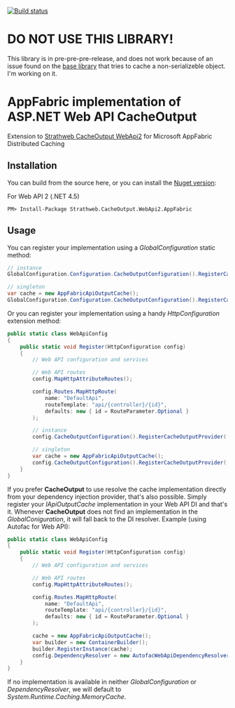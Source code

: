 [![Build status](https://ci.appveyor.com/api/projects/status/r526dq5gpud5tb6y?svg=true)](https://ci.appveyor.com/project/micdenny/strathweb-cacheoutput-webapi2-appfabric)

# DO NOT USE THIS LIBRARY!

This library is in pre-pre-pre-release, and does not work because of an issue found on the [base library](https://github.com/filipw/AspNetWebApi-OutputCache) that tries to cache a non-serializeble object. I'm working on it.

# AppFabric implementation of ASP.NET Web API CacheOutput

Extension to [Strathweb CacheOutput WebApi2](https://github.com/filipw/AspNetWebApi-OutputCache) for Microsoft AppFabric Distributed Caching

Installation
--------------------
You can build from the source here, or you can install the [Nuget version](https://www.nuget.org/packages/Strathweb.CacheOutput.WebApi2.AppFabric/):

For Web API 2 (.NET 4.5)
    
    PM> Install-Package Strathweb.CacheOutput.WebApi2.AppFabric
    
Usage
--------------------

You can register your implementation using a *GlobalConfiguration* static method:

```csharp
// instance
GlobalConfiguration.Configuration.CacheOutputConfiguration().RegisterCacheOutputProvider(() => new AppFabricApiOutputCache());

// singleton
var cache = new AppFabricApiOutputCache();
GlobalConfiguration.Configuration.CacheOutputConfiguration().RegisterCacheOutputProvider(() => cache);	
```

Or you can register your implementation using a handy *HttpConfiguration* extension method:

```csharp
public static class WebApiConfig
{
    public static void Register(HttpConfiguration config)
    {
        // Web API configuration and services

        // Web API routes
        config.MapHttpAttributeRoutes();

        config.Routes.MapHttpRoute(
            name: "DefaultApi",
            routeTemplate: "api/{controller}/{id}",
            defaults: new { id = RouteParameter.Optional }
        );

        // instance
        config.CacheOutputConfiguration().RegisterCacheOutputProvider(() => new AppFabricApiOutputCache());

        // singleton
        var cache = new AppFabricApiOutputCache();
        config.CacheOutputConfiguration().RegisterCacheOutputProvider(() => cache);
    }
}
```

If you prefer **CacheOutput** to use resolve the cache implementation directly from your dependency injection provider, that's also possible. Simply register your *IApiOutputCache* implementation in your Web API DI and that's it. Whenever **CacheOutput** does not find an implementation in the *GlobalConiguration*, it will fall back to the DI resolver. Example (using Autofac for Web API):

```csharp
public static class WebApiConfig
{
    public static void Register(HttpConfiguration config)
    {
        // Web API configuration and services

        // Web API routes
        config.MapHttpAttributeRoutes();

        config.Routes.MapHttpRoute(
            name: "DefaultApi",
            routeTemplate: "api/{controller}/{id}",
            defaults: new { id = RouteParameter.Optional }
        );

        cache = new AppFabricApiOutputCache();
        var builder = new ContainerBuilder();
        builder.RegisterInstance(cache);
        config.DependencyResolver = new AutofacWebApiDependencyResolver(builder.Build());
    }
}
```

If no implementation is available in neither *GlobalConfiguration* or *DependencyResolver*, we will default to *System.Runtime.Caching.MemoryCache*.
